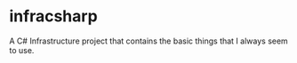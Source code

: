 infracsharp
===========

A C# Infrastructure project that contains the basic things that I always seem to use.
